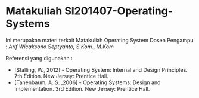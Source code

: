 # Matakuliah SI201407-Operating-Systems

Ini merupakan materi terkait Matakuliah Operating System
Dosen Pengampu :
*Arif Wicaksono Septyanto, S.Kom., M.Kom*<br>

Referensi yang digunakan :
-   [Stalling, W., 2012] - Operating System: Internal and Design Principles. 7th Edition. New Jersey: Prentice Hall.
-   [Tanenbaum, A. S. ,2006] - Operating Systems: Design and Implementation. 3rd Edition. New Jersey: Prentice Hall.